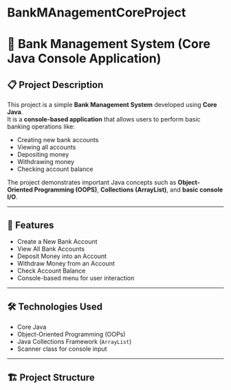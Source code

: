# BankMAnagementCoreProject
# 🏦 Bank Management System (Core Java Console Application)

## 📋 Project Description
This project is a simple **Bank Management System** developed using **Core Java**.  
It is a **console-based application** that allows users to perform basic banking operations like:
- Creating new bank accounts
- Viewing all accounts
- Depositing money
- Withdrawing money
- Checking account balance

The project demonstrates important Java concepts such as **Object-Oriented Programming (OOPS)**, **Collections (ArrayList)**, and **basic console I/O**.

---

## 🎯 Features
- Create a New Bank Account
- View All Bank Accounts
- Deposit Money into an Account
- Withdraw Money from an Account
- Check Account Balance
- Console-based menu for user interaction

---

## 🛠️ Technologies Used
- Core Java
- Object-Oriented Programming (OOPs)
- Java Collections Framework (`ArrayList`)
- Scanner class for console input

---

## 🏗️ Project Structure
